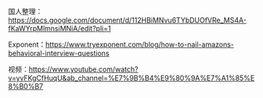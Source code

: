 国人整理：https://docs.google.com/document/d/112HBiMNvu6TYbDUOfVRe_MS4A-fKaWYrpMlmnsiMNiA/edit?pli=1

Exponent：https://www.tryexponent.com/blog/how-to-nail-amazons-behavioral-interview-questions

视频：https://www.youtube.com/watch?v=yvFKgCfHuqU&ab_channel=%E7%9B%B4%E9%80%9A%E7%A1%85%E8%B0%B7

